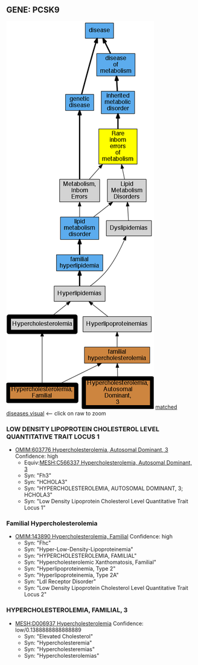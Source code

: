 
## GENE: PCSK9

![image](PCSK9.png)
[matched diseases visual](PCSK9.png)  <-- click on raw to zoom


### LOW DENSITY LIPOPROTEIN CHOLESTEROL LEVEL QUANTITATIVE TRAIT LOCUS 1
 * [OMIM:603776 Hypercholesterolemia, Autosomal Dominant, 3](http://beta.monarchinitiative.org/disease/OMIM:603776) Confidence: high
    * Equiv:[MESH:C566337 Hypercholesterolemia, Autosomal Dominant, 3](http://beta.monarchinitiative.org/disease/MESH:C566337)
    * Syn: "Fh3"
    * Syn: "HCHOLA3"
    * Syn: "HYPERCHOLESTEROLEMIA, AUTOSOMAL DOMINANT, 3; HCHOLA3"
    * Syn: "Low Density Lipoprotein Cholesterol Level Quantitative Trait Locus 1"

### Familial Hypercholesterolemia
 * [OMIM:143890 Hypercholesterolemia, Familial](http://beta.monarchinitiative.org/disease/OMIM:143890) Confidence: high
    * Syn: "Fhc"
    * Syn: "Hyper-Low-Density-Lipoproteinemia"
    * Syn: "HYPERCHOLESTEROLEMIA, FAMILIAL"
    * Syn: "Hypercholesterolemic Xanthomatosis, Familial"
    * Syn: "Hyperlipoproteinemia, Type 2"
    * Syn: "Hyperlipoproteinemia, Type 2A"
    * Syn: "Ldl Receptor Disorder"
    * Syn: "Low Density Lipoprotein Cholesterol Level Quantitative Trait Locus 2"

### HYPERCHOLESTEROLEMIA, FAMILIAL, 3
 * [MESH:D006937 Hypercholesterolemia](http://beta.monarchinitiative.org/disease/MESH:D006937) Confidence: low/0.1388888888888889
    * Syn: "Elevated Cholesterol"
    * Syn: "Hypercholesteremia"
    * Syn: "Hypercholesteremias"
    * Syn: "Hypercholesterolemias"
